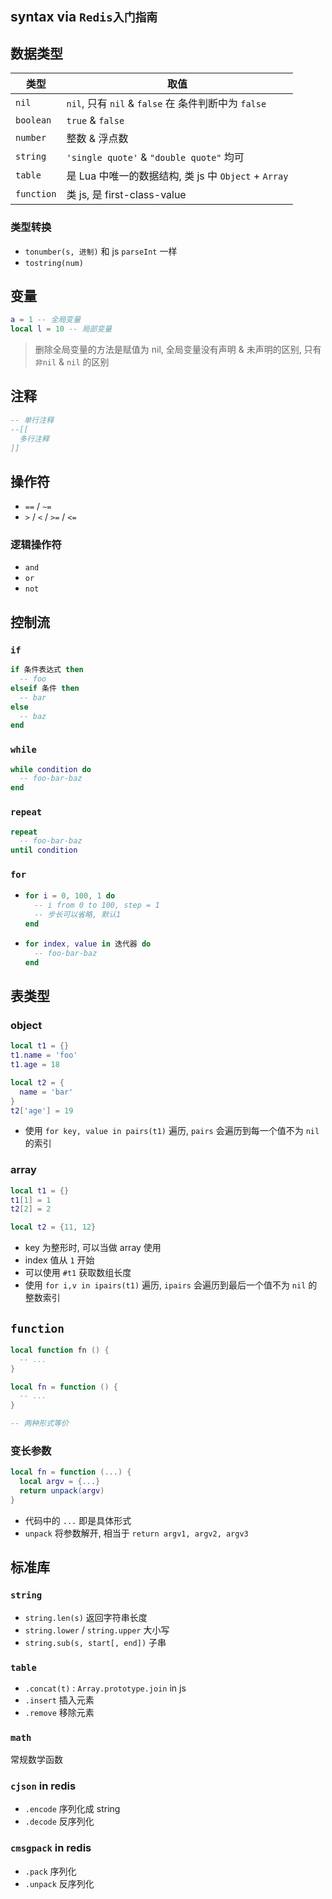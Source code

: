 ## syntax via `Redis入门指南`

## 数据类型

| 类型       | 取值                                                 |
| ---------- | ---------------------------------------------------- |
| `nil`      | `nil`, 只有 `nil` & `false` 在 条件判断中为 `false`  |
| `boolean`  | `true` & `false`                                     |
| `number`   | 整数 & 浮点数                                        |
| `string`   | `'single quote'` & `"double quote"` 均可             |
| `table`    | 是 Lua 中唯一的数据结构, 类 js 中 `Object` + `Array` |
| `function` | 类 js, 是 first-class-value                          |

### 类型转换

- `tonumber(s, 进制)` 和 js `parseInt` 一样
- `tostring(num)`

## 变量

```lua
a = 1 -- 全局变量
local l = 10 -- 局部变量
```

> 删除全局变量的方法是赋值为 nil, 全局变量没有声明 & 未声明的区别, 只有 `非nil` & `nil` 的区别

## 注释

```lua
-- 单行注释
--[[
  多行注释
]]
```

## 操作符

- `==` / `~=`
- `>` / `<` / `>=` / `<=`

### 逻辑操作符

- `and`
- `or`
- `not`

## 控制流

### `if`

```lua
if 条件表达式 then
  -- foo
elseif 条件 then
  -- bar
else
  -- baz
end
```

### `while`

```lua
while condition do
  -- foo-bar-baz
end
```

### `repeat`

```lua
repeat
  -- foo-bar-baz
until condition
```

### `for`

- ```lua
  for i = 0, 100, 1 do
    -- i from 0 to 100, step = 1
    -- 步长可以省略, 默认1
  end
  ```

- ```lua
  for index, value in 迭代器 do
    -- foo-bar-baz
  end
  ```

## 表类型

### object

```lua
local t1 = {}
t1.name = 'foo'
t1.age = 18

local t2 = {
  name = 'bar'
}
t2['age'] = 19
```

- 使用 `for key, value in pairs(t1)` 遍历, `pairs` 会遍历到每一个值不为 `nil` 的索引

### array

```lua
local t1 = {}
t1[1] = 1
t2[2] = 2

local t2 = {11, 12}
```

- key 为整形时, 可以当做 array 使用
- index 值从 `1` 开始
- 可以使用 `#t1` 获取数组长度
- 使用 `for i,v in ipairs(t1)` 遍历, `ipairs` 会遍历到最后一个值不为 `nil` 的整数索引

## `function`

```lua
local function fn () {
  -- ...
}

local fn = function () {
  -- ...
}

-- 两种形式等价
```

### 变长参数

```lua
local fn = function (...) {
  local argv = {...}
  return unpack(argv)
}
```

- 代码中的 `...` 即是具体形式
- `unpack` 将参数解开, 相当于 `return argv1, argv2, argv3`

## 标准库

### `string`

- `string.len(s)` 返回字符串长度
- `string.lower` / `string.upper` 大小写
- `string.sub(s, start[, end])` 子串

### `table`

- `.concat(t)` : `Array.prototype.join` in js
- `.insert` 插入元素
- `.remove` 移除元素

### `math`

常规数学函数

### `cjson` in redis

- `.encode` 序列化成 string
- `.decode` 反序列化

### `cmsgpack` in redis

- `.pack` 序列化
- `.unpack` 反序列化
